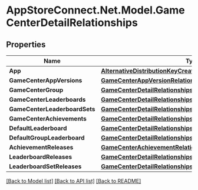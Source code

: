 # AppStoreConnect.Net.Model.GameCenterDetailRelationships

## Properties

Name | Type | Description | Notes
------------ | ------------- | ------------- | -------------
**App** | [**AlternativeDistributionKeyCreateRequestDataRelationshipsApp**](AlternativeDistributionKeyCreateRequestDataRelationshipsApp.md) |  | [optional] 
**GameCenterAppVersions** | [**GameCenterAppVersionRelationshipsCompatibilityVersions**](GameCenterAppVersionRelationshipsCompatibilityVersions.md) |  | [optional] 
**GameCenterGroup** | [**GameCenterDetailRelationshipsGameCenterGroup**](GameCenterDetailRelationshipsGameCenterGroup.md) |  | [optional] 
**GameCenterLeaderboards** | [**GameCenterDetailRelationshipsGameCenterLeaderboards**](GameCenterDetailRelationshipsGameCenterLeaderboards.md) |  | [optional] 
**GameCenterLeaderboardSets** | [**GameCenterDetailRelationshipsGameCenterLeaderboardSets**](GameCenterDetailRelationshipsGameCenterLeaderboardSets.md) |  | [optional] 
**GameCenterAchievements** | [**GameCenterDetailRelationshipsGameCenterAchievements**](GameCenterDetailRelationshipsGameCenterAchievements.md) |  | [optional] 
**DefaultLeaderboard** | [**GameCenterDetailRelationshipsDefaultLeaderboard**](GameCenterDetailRelationshipsDefaultLeaderboard.md) |  | [optional] 
**DefaultGroupLeaderboard** | [**GameCenterDetailRelationshipsDefaultLeaderboard**](GameCenterDetailRelationshipsDefaultLeaderboard.md) |  | [optional] 
**AchievementReleases** | [**GameCenterAchievementRelationshipsReleases**](GameCenterAchievementRelationshipsReleases.md) |  | [optional] 
**LeaderboardReleases** | [**GameCenterDetailRelationshipsLeaderboardReleases**](GameCenterDetailRelationshipsLeaderboardReleases.md) |  | [optional] 
**LeaderboardSetReleases** | [**GameCenterDetailRelationshipsLeaderboardSetReleases**](GameCenterDetailRelationshipsLeaderboardSetReleases.md) |  | [optional] 

[[Back to Model list]](../README.md#documentation-for-models) [[Back to API list]](../README.md#documentation-for-api-endpoints) [[Back to README]](../README.md)

